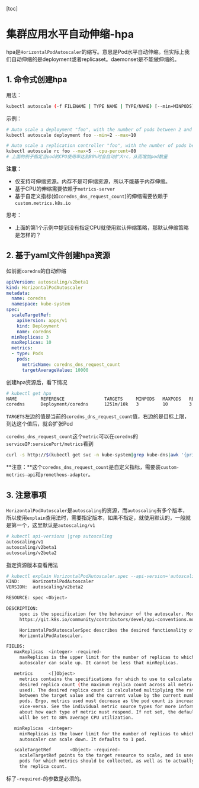 [toc]

# 集群应用水平自动伸缩-hpa

hpa是`HorizontalPodAutoscaler`的缩写。意思是Pod水平自动伸缩。但实际上我们自动伸缩的是deployment或者replicaset。daemonset是不能做伸缩的。

## 1. 命令式创建hpa

用法：

```bash
kubectl autoscale (-f FILENAME | TYPE NAME | TYPE/NAME) [--min=MINPODS] --max=MAXPODS [--cpu-percent=CPU] [options]
```

示例：

```bash
# Auto scale a deployment "foo", with the number of pods between 2 and 10, no target CPU utilization specified so a default autoscaling policy will be used:
kubectl autoscale deployment foo --min=2 --max=10

# Auto scale a replication controller "foo", with the number of pods between 1 and 5, target CPU utilization at 80%:
kubectl autoscale rc foo --max=5 --cpu-percent=80
# 上面的例子指定当pod的CPU使用率达到80%时会自动扩大rc，从而增加pod数量
```

**注意：**

- 仅支持可伸缩资源。内存不是可伸缩资源，所以不能基于内存伸缩。
- 基于CPU的伸缩需要依赖于`metrics-server`
- 基于自定义指标(如`coredns_dns_request_count`)的伸缩需要依赖于`custom.metrics.k8s.io`

思考：

- 上面的第1个示例中提到没有指定CPU就使用默认伸缩策略，那默认伸缩策略是怎样的？

  

## 2. 基于yaml文件创建hpa资源

如前面`coredns`的自动伸缩

```yaml
apiVersion: autoscaling/v2beta1
kind: HorizontalPodAutoscaler
metadata:
  name: coredns
  namespace: kube-system
spec:
  scaleTargetRef:
    apiVersion: apps/v1
    kind: Deployment
    name: coredns
  minReplicas: 3
  maxReplicas: 10
  metrics:
  - type: Pods
    pods:
      metricName: coredns_dns_request_count
      targetAverageValue: 10000
```

创建hpa资源后，看下情况

```bash
# kubectl get hpa
NAME         REFERENCE               TARGETS     MINPODS   MAXPODS   REPLICAS   AGE
coredns      Deployment/coredns      1251m/10k   3         10        3          12h
```

`TARGETS`左边的值是当前的`coredns_dns_request_count`值，右边的是目标上限，到达这个值后，就会扩张Pod

`coredns_dns_request_count`这个`metric`可以在`coredns`的`serviceIP:servicePort/metrics`看到

```bash
curl -s http://$(kubectl get svc -n kube-system|grep kube-dns|awk '{print $3}'):9153/metrics
```

**注意：**这个`coredns_dns_request_count`是自定义指标，需要装`custom-metrics-api`和`prometheus-adapter`。

## 3. 注意事项

`HorizontalPodAutoscaler`是`autoscaling`的资源，而`autoscaling`有多个版本，所以使用`explain`查用法时，需要指定版本，如果不指定，就使用默认的，一般就是第一个，这里默认是`autoscaling/v1`

```bash
# kubectl api-versions |grep autoscaling
autoscaling/v1
autoscaling/v2beta1
autoscaling/v2beta2
```

指定资源版本查看用法

```bash
# kubectl explain HorizontalPodAutoscaler.spec --api-version='autoscaling/v2beta2'
KIND:     HorizontalPodAutoscaler
VERSION:  autoscaling/v2beta2

RESOURCE: spec <Object>

DESCRIPTION:
     spec is the specification for the behaviour of the autoscaler. More info:
     https://git.k8s.io/community/contributors/devel/api-conventions.md#spec-and-status.

     HorizontalPodAutoscalerSpec describes the desired functionality of the
     HorizontalPodAutoscaler.

FIELDS:
   maxReplicas  <integer> -required-
     maxReplicas is the upper limit for the number of replicas to which the
     autoscaler can scale up. It cannot be less that minReplicas.

   metrics      <[]Object>
     metrics contains the specifications for which to use to calculate the
     desired replica count (the maximum replica count across all metrics will be
     used). The desired replica count is calculated multiplying the ratio
     between the target value and the current value by the current number of
     pods. Ergo, metrics used must decrease as the pod count is increased, and
     vice-versa. See the individual metric source types for more information
     about how each type of metric must respond. If not set, the default metric
     will be set to 80% average CPU utilization.

   minReplicas  <integer>
     minReplicas is the lower limit for the number of replicas to which the
     autoscaler can scale down. It defaults to 1 pod.

   scaleTargetRef       <Object> -required-
     scaleTargetRef points to the target resource to scale, and is used to the
     pods for which metrics should be collected, as well as to actually change
     the replica count.
```

标了`-required-`的参数是必须的。

